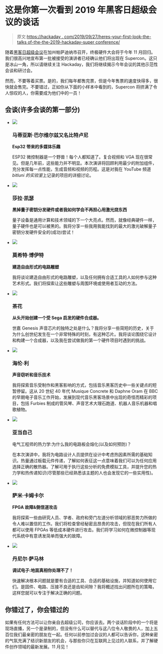 # 这是你第一次看到 2019 年黑客日超级会议的谈话

> 原文:[https://hackaday . com/2019/09/27/heres-your-first-look-the-talks of-the-the-2019-hackaday-super conference/](https://hackaday.com/2019/09/27/heres-your-first-look-at-the-talks-of-the-2019-hackaday-superconference/)

随着[黑客日超级会议](https://www.eventbrite.com/e/hackaday-superconference-2019-tickets-60129236164?aff=0927com)在加州帕萨迪纳市召开，终极硬件大会将于今年 11 月回归。我们很高兴地宣布第一批被接受的演讲者已经确认他们将出现在 Supercon。这只是冰山一角，所以请继续关注 Hackaday，我们将继续揭示今年会议的其他示范性会谈和研讨会。

然而，不要等着买票。是的，我们每年都售完票，但是今年售票的速度快得多，很快就会售完。不要错过，正如你从下面的小样本中看到的，Supercon 将挤满了令人惊叹的人，你需要成为他们中的一员！

## 会谈(许多会谈的第一部分)

*   ![](../Images/24d2e1b0a88105cfd8112dd4805d2222.png)

    ### 马蒂亚斯·巴尔维尔兹又名比特卢尼

    **Esp32 带来的多媒体乐趣**

    ESP32 微控制器是一个野兽！每个人都知道了。复合视频和 VGA 现在很常见。但是几年前，这些能力并不明显。本次演讲将回顾利用最少的附加组件，充分发挥每一点性能，生成音频和视频的历程。这是对我在 YouTube 频道 *bitluni 的实验室*上记录的项目的详细讨论。

*   ![](../Images/aaa2e9c5af63a0a05872c35f864b3db4.png)

    ### 莎拉·凯瑟

    **黑掉量子密钥分发硬件或者我如何学会不再担心用激光烧东西**

    量子设备是通用计算和技术领域的下一个大亮点。然而，就像经典硬件一样，量子硬件也是可以被黑的。我将分享一些我用我能找到的最大的激光破解量子密钥分发硬件安全的(成功)尝试！

*   ![](../Images/fd93ee4eb15bfb88656eeab7d7168552.png)

    ### 莫希特·博伊特

    **建造自由形式的电路雕塑**

    我将谈论建造自由形式的电路雕塑，以及任何拥有合适工具的人如何参与这种艺术形式。我们将探索让这些雕塑与周围环境或使用者互动的方法。

*   ![](../Images/136ecb4f211fcf18866e34ef1832a492.png)

    ### 茶花

    **从头开始创建一个受 Sega 启发的硬件合成器。**

    世嘉 Genesis 声音芯片的独特之处是什么？我将分享一些简短的历史，关于为什么创世纪发生在一个非常特殊的时刻，有这种芯片。我将谈论围绕它设计和构建一个合成器，以及我在尝试做我的第一个硬件项目时遇到的挑战。

*   ![](../Images/7245b1e4e816aac4c78218ca9d129605.png)

    ### 海伦·利

    **声音窃听和音乐技术**

    我将探索音乐受制作和黑客影响的方式，包括音乐黑客历史中一些关键点的短暂停留。这从 20 世纪 40 年代 Musique Concrete 和 Daphne Oram 在 BBC 的早期电子音乐工作开始，发展到现代音乐黑客场景中出现的奇怪而精彩的项目，包括 Furbies 制成的管风琴、声音艺术大理石跑道、机器人音乐机器和唱歌植物。

*   ![](../Images/15cf716ff754a2288d5b824d9dab44d6.png)

    ### 亚当自己

    电气工程师的热力学:为什么我的电路板会熔化(以及如何预防)？

    在本次演讲中，我将为电路设计人员提供在设计中考虑热因素所需的基础知识。热量通过板载元件传递，了解如何表征这一点意味着我们可以为任何应用选择正确的散热器。了解可用于执行这些分析的免费模拟工具，并提升您的热力学和热传递知识(尽管那些已经熟悉该主题的人也会发现它的一些实用性)。

*   ![](../Images/1f0a4248530a04c82a4251477a0ca7ad.png)

    ### 萨米·卡姆卡尔

    **FPGA 故障&侧信道攻击**

    我将探索一些由研究人员、学者、政府和旁门左道分析领域的邪恶势力所做的令人难以置信的工作。我们将检查曾经秘密且昂贵的攻击，但现在我们所有人都可以使用 FPGAs 等低成本硬件进行攻击。我们将学习如何在微控制器等现代系统中有意诱发简单而强大的故障。

*   ![](../Images/9f4ab20bbae85280ede44cff78f32e45.png)

    ### 丹尼尔·萨马林

    **调试电子:地面真相你处理不了！**

    快速解决根本问题就是要有合适的工具、合适的基础设施，并知道如何使用它们。是固件、电路、压接不良还是齿轮间隙？我将概述找出问题所在的策略，这样您就可以专注于解决正确的问题。

## 你错过了，你会错过的

如果有任何方法可以让你亲自去超级公司，你应该去。两个谈话阶段中的一个将是现场直播，另一个是录制的，但没有什么可以替代与这八位令人敬畏的人，加上五百位我们最亲密的朋友在一起。任何以前参加过会议的人都可以告诉你，这种亲密的气氛充满了结识新朋友的机会，与那些你只在互联网上见过的人联系，并了解硬件创作领域的最新发展。11 月见！